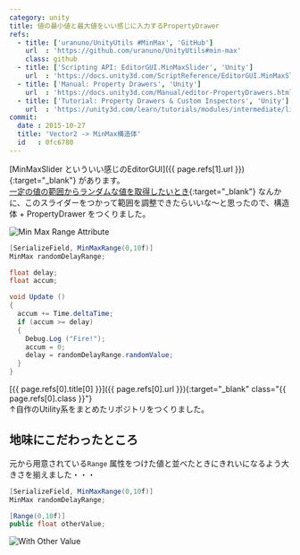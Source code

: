 ```yaml
---
category: unity
title: 値の最小値と最大値をいい感じに入力するPropertyDrawer
refs:
  - title: ['uranuno/UnityUtils #MinMax', 'GitHub']
    url  : 'https://github.com/uranuno/UnityUtils#min-max'
    class: github
  - title: ['Scripting API: EditorGUI.MinMaxSlider', 'Unity']
    url  : 'https://docs.unity3d.com/ScriptReference/EditorGUI.MinMaxSlider.html'
  - title: ['Manual: Property Drawers', 'Unity']
    url  : 'https://docs.unity3d.com/Manual/editor-PropertyDrawers.html'
  - title: ['Tutorial: Property Drawers & Custom Inspectors', 'Unity']
    url  : 'https://unity3d.com/learn/tutorials/modules/intermediate/live-training-archive/property-drawers-custom-inspectors'
commit:
  date : 2015-10-27
  title: 'Vector2 -> MinMax構造体'
  id   : 0fc6780
---
```


[MinMaxSlider といういい感じのEditorGUI]({{ page.refs[1].url }}){:target="_blank"} があります。  
[一定の値の範囲からランダムな値を取得したいとき](http://docs.unity3d.com/ScriptReference/Random.Range.html){:target="_blank"} なんかに、このスライダーをつかって範囲を調整できたらいいな〜と思ったので、構造体 + PropertyDrawer をつくりました。  

![Min Max Range Attribute](https://uranuno.github.io/UnityUtils/minmaxrange.gif "がんばってつくったGIF")

```csharp
[SerializeField, MinMaxRange(0,10f)]
MinMax randomDelayRange;

float delay;
float accum;

void Update ()
{
  accum += Time.deltaTime;
  if (accum >= delay)
  {
    Debug.Log ("Fire!");
    accum = 0;
    delay = randomDelayRange.randomValue;
  }
}
```

[{{ page.refs[0].title[0] }}]({{ page.refs[0].url }}){:target="_blank" class="{{ page.refs[0].class }}"}  
↑自作のUtility系をまとめたリポジトリをつくりました。

<!-- more -->

地味にこだわったところ
--------------------
元から用意されている`Range` 属性をつけた値と並べたときにきれいになるよう大きさを揃えました・・・

```csharp
[SerializeField, MinMaxRange(0,10f)]
MinMax randomDelayRange;

[Range(0,10f)]
public float otherValue;
```

![With Other Value](https://uranuno.github.io/UnityUtils/minmaxrange-othervalue.png "並べてもきれい")
